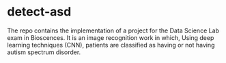# detect-asd
The repo contains the implementation of a project for the Data Science Lab exam in Bioscences. It is an image recognition work in which, Using deep learning techniques (CNN), patients are classified as having or not having autism spectrum disorder.
